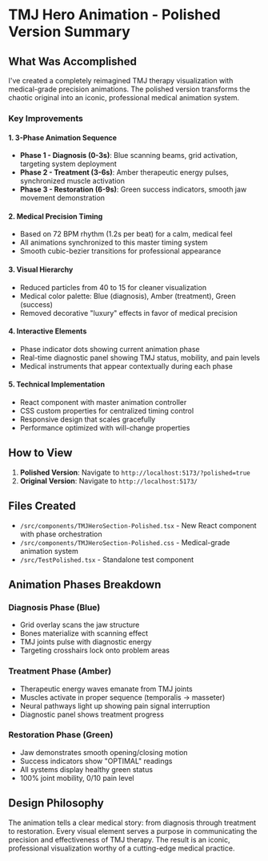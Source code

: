 # TMJ Hero Animation - Polished Version Summary

## What Was Accomplished

I've created a completely reimagined TMJ therapy visualization with medical-grade precision animations. The polished version transforms the chaotic original into an iconic, professional medical animation system.

### Key Improvements

#### 1. **3-Phase Animation Sequence**
- **Phase 1 - Diagnosis (0-3s)**: Blue scanning beams, grid activation, targeting system deployment
- **Phase 2 - Treatment (3-6s)**: Amber therapeutic energy pulses, synchronized muscle activation
- **Phase 3 - Restoration (6-9s)**: Green success indicators, smooth jaw movement demonstration

#### 2. **Medical Precision Timing**
- Based on 72 BPM rhythm (1.2s per beat) for a calm, medical feel
- All animations synchronized to this master timing system
- Smooth cubic-bezier transitions for professional appearance

#### 3. **Visual Hierarchy**
- Reduced particles from 40 to 15 for cleaner visualization
- Medical color palette: Blue (diagnosis), Amber (treatment), Green (success)
- Removed decorative "luxury" effects in favor of medical precision

#### 4. **Interactive Elements**
- Phase indicator dots showing current animation phase
- Real-time diagnostic panel showing TMJ status, mobility, and pain levels
- Medical instruments that appear contextually during each phase

#### 5. **Technical Implementation**
- React component with master animation controller
- CSS custom properties for centralized timing control
- Responsive design that scales gracefully
- Performance optimized with will-change properties

## How to View

1. **Polished Version**: Navigate to `http://localhost:5173/?polished=true`
2. **Original Version**: Navigate to `http://localhost:5173/`

## Files Created

- `/src/components/TMJHeroSection-Polished.tsx` - New React component with phase orchestration
- `/src/components/TMJHeroSection-Polished.css` - Medical-grade animation system
- `/src/TestPolished.tsx` - Standalone test component

## Animation Phases Breakdown

### Diagnosis Phase (Blue)
- Grid overlay scans the jaw structure
- Bones materialize with scanning effect
- TMJ joints pulse with diagnostic energy
- Targeting crosshairs lock onto problem areas

### Treatment Phase (Amber)
- Therapeutic energy waves emanate from TMJ joints
- Muscles activate in proper sequence (temporalis → masseter)
- Neural pathways light up showing pain signal interruption
- Diagnostic panel shows treatment progress

### Restoration Phase (Green)
- Jaw demonstrates smooth opening/closing motion
- Success indicators show "OPTIMAL" readings
- All systems display healthy green status
- 100% joint mobility, 0/10 pain level

## Design Philosophy

The animation tells a clear medical story: from diagnosis through treatment to restoration. Every visual element serves a purpose in communicating the precision and effectiveness of TMJ therapy. The result is an iconic, professional visualization worthy of a cutting-edge medical practice.